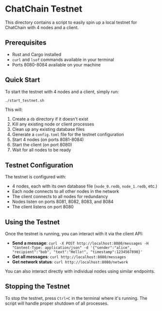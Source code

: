 # ChatChain Testnet

This directory contains a script to easily spin up a local testnet for ChatChain with 4 nodes and a client.

## Prerequisites

- Rust and Cargo installed
- `curl` and `lsof` commands available in your terminal
- Ports 8080-8084 available on your machine

## Quick Start

To start the testnet with 4 nodes and a client, simply run:

```bash
./start_testnet.sh
```

This will:
1. Create a `db` directory if it doesn't exist
2. Kill any existing node or client processes
3. Clean up any existing database files
4. Generate a `config.toml` file for the testnet configuration
5. Start 4 nodes (on ports 8081-8084)
6. Start the client (on port 8080)
7. Wait for all nodes to be ready

## Testnet Configuration

The testnet is configured with:
- 4 nodes, each with its own database file (`node_0.redb`, `node_1.redb`, etc.)
- Each node connects to all other nodes in the network
- The client connects to all nodes for redundancy
- Nodes listen on ports 8081, 8082, 8083, and 8084
- The client listens on port 8080

## Using the Testnet

Once the testnet is running, you can interact with it via the client API:

- **Send a message**: `curl -X POST http://localhost:8080/messages -H "Content-Type: application/json" -d '{"sender":"alice", "recipient":"bob", "text":"Hello!", "timestamp":1234567890}'`
- **Get all messages**: `curl http://localhost:8080/messages`
- **Get network status**: `curl http://localhost:8080/network`

You can also interact directly with individual nodes using similar endpoints.

## Stopping the Testnet

To stop the testnet, press `Ctrl+C` in the terminal where it's running. The script will handle proper shutdown of all processes. 